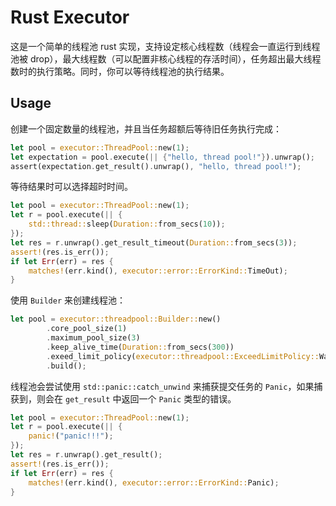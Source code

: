# Rust Executor

这是一个简单的线程池 rust 实现，支持设定核心线程数（线程会一直运行到线程池被 drop），最大线程数（可以配置非核心线程的存活时间），任务超出最大线程数时的执行策略。同时，你可以等待线程池的执行结果。

## Usage

创建一个固定数量的线程池，并且当任务超额后等待旧任务执行完成：

```rust
let pool = executor::ThreadPool::new(1);
let expectation = pool.execute(|| {"hello, thread pool!"}).unwrap();
assert(expectation.get_result().unwrap(), "hello, thread pool!");
```

等待结果时可以选择超时时间。

```rust
let pool = executor::ThreadPool::new(1);
let r = pool.execute(|| {
    std::thread::sleep(Duration::from_secs(10));
});
let res = r.unwrap().get_result_timeout(Duration::from_secs(3));
assert!(res.is_err());
if let Err(err) = res {
    matches!(err.kind(), executor::error::ErrorKind::TimeOut);
}
```


使用 `Builder` 来创建线程池：

```rust
let pool = executor::threadpool::Builder::new()
        .core_pool_size(1)
        .maximum_pool_size(3)
        .keep_alive_time(Duration::from_secs(300))
        .exeed_limit_policy(executor::threadpool::ExceedLimitPolicy::Wait)
        .build();
```

线程池会尝试使用 `std::panic::catch_unwind` 来捕获提交任务的 `Panic`，如果捕获到，则会在 `get_result` 中返回一个 `Panic` 类型的错误。

```rust
let pool = executor::ThreadPool::new(1);
let r = pool.execute(|| {
    panic!("panic!!!");
});
let res = r.unwrap().get_result();
assert!(res.is_err());
if let Err(err) = res {
    matches!(err.kind(), executor::error::ErrorKind::Panic);
}
```

